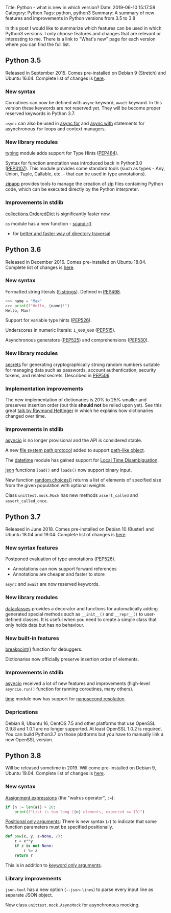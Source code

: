 Title: Python - what is new in which version?
Date: 2019-06-10 15:17:58
Category: Python
Tags: python, python3
Summary: A summary of new features and improvements in Python versions from 3.5 to 3.8

In this post I would like to summarize which features can be used in which
Python3 versions. I only choose features and changes that are relevant or
interesting to me. There is a link to "What's new" page for each version where
you can find the full list.

## Python 3.5
Released in September 2015. Comes pre-installed on Debian 9 (Stretch) and Ubuntu
16.04. Complete list of changes is [here](https://docs.python.org/3.5/whatsnew/3.5.html).

### New syntax
Coroutines can now be defined with `async` keyword, `await` keyword.  In this
version these keywords are not reserved yet. They will be become proper reserved
keywords in Python 3.7.

`async` can also be used in [async
for](https://docs.python.org/3.5/reference/compound_stmts.html#async-for) and
[async
with](https://docs.python.org/3.5/reference/compound_stmts.html#async-with)
statements for asynchronous `for` loops and context managers.

### New library modules
[typing](https://docs.python.org/3.5/library/typing.html#module-typing) module
adds support for Type Hints ([PEP484](https://www.python.org/dev/peps/pep-0484/)).

Syntax for function annotation was introduced back in Python3.0
([PEP3107](https://www.python.org/dev/peps/pep-3107/)). This module provides
some standard tools (such as types - Any, Union, Tuple, Callable, etc. - that
can be used in type annotations).

[zipapp](https://docs.python.org/3.5/library/zipapp.html#module-zipapp) provides
tools to manage the creation of zip files containing Python code, which can be
executed directly by the Python interpreter.

### Improvements in stdlib
[collections.OrderedDict](https://docs.python.org/3.5/library/collections.html#collections.OrderedDict)
is significantly faster now.

`os` module has a new function -
[scandir()](https://docs.python.org/3.5/library/os.html#os.scandir)
- for [better and faster way of directory
  traversal](https://docs.python.org/3.5/whatsnew/3.5.html#whatsnew-pep-471).


## Python 3.6
Released in December 2016. Comes pre-installed on Ubuntu 18.04. Complete list
of changes is [here](https://docs.python.org/3.8/whatsnew/3.6.html).

### New syntax
Formatted string literals
([f-strings](https://docs.python.org/3.6/reference/lexical_analysis.html#f-strings)).
Defined in [PEP498](https://www.python.org/dev/peps/pep-0498/).

```python
>>> name = "Max"
>>> print(f"Hello, {name}!")
Hello, Max!
```

Support for variable type hints
([PEP526](https://www.python.org/dev/peps/pep-0498/)).


Underscores in numeric literals: `1_000_000`
([PEP515](https://www.python.org/dev/peps/pep-0515/)).


Asynchronous generators ([PEP525](https://www.python.org/dev/peps/pep-0525/))
and comprehensions ([PEP530](https://www.python.org/dev/peps/pep-0530/)).

### New library modules
[secrets](https://docs.python.org/3.8/library/secrets.html#module-secrets) for
generating cryptographically strong random numbers suitable for managing data
such as passwords, account authentication, security tokens, and related secrets.
Described in [PEP506](https://www.python.org/dev/peps/pep-0505/).

### Implementation improvements
The new implementation of dictionaries is 20% to 25% smaller and preserves
insertion order (but this **should not** be relied upon yet).
See this great [talk by Raymond Hettinger](https://www.youtube.com/watch?v=p33CVV29OG8)
in which he explains how dictionaries changed over time.

### Improvements in stdlib
[asyncio](https://docs.python.org/3.8/library/asyncio.html#module-asyncio) is no
longer provisional and the API is considered stable.

A new [file system path protocol](https://docs.python.org/3.8/whatsnew/3.6.html#whatsnew36-pep519) added
to support [path-like object](https://docs.python.org/3.8/glossary.html#term-path-like-object).

The [datetime](https://docs.python.org/3.8/library/datetime.html#module-datetime)
module has gained support for [Local Time Disambiguation](https://docs.python.org/3.8/whatsnew/3.6.html#whatsnew36-pep495).

[json](https://docs.python.org/3.8/library/json.html) functions `load()` and
`loads()` now support binary input.

New function [random.choices()](https://docs.python.org/3.8/library/random.html#random.choices)
returns a list of elements of specified size from the given population with
optional weights.

Class `unittest.mock.Mock` has new methods `assert_called` and
`assert_called_once`.

## Python 3.7
Released in June 2018. Comes pre-installed on Debian 10 (Buster) and  Ubuntu
18.04 and 19.04. Complete list of changes is
[here](https://docs.python.org/3.8/whatsnew/3.7.html).

### New syntax features
Postponed evaluation of type annotations
([PEP526](https://www.python.org/dev/peps/pep-0526/)).

* Annotations can now support forward references
* Annotations are cheaper and faster to store

`async` and `await` are now reserved keywords.

### New library modules
[dataclasses](https://docs.python.org/3.8/library/dataclasses.html#module-dataclasses)
provides a decorator and functions for automatically adding generated special
methods such as `__init__()` and `__repr__()` to user-defined classes. It is useful
when you need to create a simple class that only holds data but has no
behaviour.

### New built-in features
[breakpoint()](https://docs.python.org/3.8/library/functions.html#breakpoint) function for debuggers.

Dictionaries now officially preserve insertion order of elements.

### Improvements in stdlib
[asyncio](https://docs.python.org/3.8/library/asyncio.html#module-asyncio)
received a lot of new features and improvements (high-level `asyncio.run()`
function for running coroutines, many others).

[time](https://docs.python.org/3.8/library/time.html#module-time) module now has
support for [nanosecond resolution](https://docs.python.org/3.8/whatsnew/3.7.html#whatsnew37-pep564).

### Deprications
Debian 8, Ubuntu 16, CentOS 7.5 and other platforms that use OpenSSL 0.9.8 and
1.0.1 are no longer supported. At least OpenSSL 1.0.2 is required. You can build
Python3.7 on those platforms but you have to manually link a new OpenSSL
version.

## Python 3.8
Will be released sometime in 2019. Will come pre-installed on Debian 9, Ubuntu
19.04. Complete list of changes is [here](https://docs.python.org/3.8/whatsnew/3.8.html).


### New syntax
[Assignment expressions](https://www.python.org/dev/peps/pep-0572/) (the "walrus operator", `:=`):

```python
if (n := len(a)) > 10:
    print(f"List is too long ({n} elements, expected <= 10)")
```

[Positional only arguments](https://www.python.org/dev/peps/pep-0570/): There is
new syntax (`/`) to indicate that some function parameters must be specified
positionally.

```python
def pow(x, y, z=None, /):
    r = x**y
    if z is not None:
        r %= z
    return r
```

This is in addition to [keyword only
arguments](https://www.python.org/dev/peps/pep-3102/).

### Library improvements
`json.tool` has a new option (`--json-lines`) to parse every input line as
separate JSON object.

New class `unittest.mock.AsyncMock` for asynchronous mocking.

